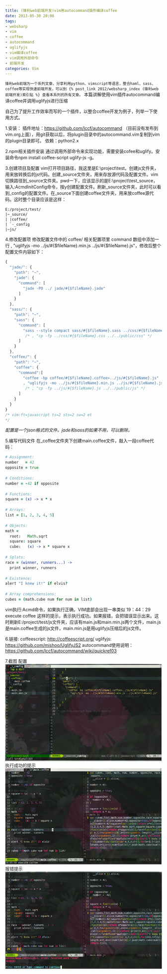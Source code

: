 ```yaml
---
title: (锋利web前端开发)vim用autocommand插件编译coffee
date: 2013-05-30 20:08
tags:
- websharp
- vim
- coffee
- autocommand
- uglifyjs
- vim编译coffee
- vim调用外部命令
- 前端开发
categories: Vim
---
```


`锋利web前端为一个系列文章，分享利用python、vimscript等语言，整合haml、sass、coffee等实现快速前端开发，可以到 {% post_link 2012/websharp_index (锋利web前端开发)索引贴 %} 查看本系列的所有文章。`
本篇讲解使用vim插件autocommand编译coffee并调用uglifyjs进行压缩

自己为了提升工作效率而写的一个插件，以整合coffee开发为例子，列举一下使用方式。

1.安装：
插件地址：https://github.com/lccf/autocommand （目前没有发布到vim.org上面），用git获取以后，将plugin目录中的autocommand.vim复制到vim的plugin目录即可。
依赖：python2.x

2.npm相关插件安装
通过调用外部命令来实现功能，需要安装cofee和uglify。安装命令npm install coffee-script uglify-js -g。

3.创建项目及配置
vim打开项目路径，我这里是E:\project\test。创建js文件夹，用来放转换后的js代码。创建_source文件夹，用来存放源代码及配置文件。vim切换路径到_source文件夹。pwd一下，应该显示的是E:\project\test\_source，输入:AcmdInitConfig命令，按y创建配置文件。​刷新_source文件夹，此时可以看到_config的配置文件。在_source下面创建coffee文件夹，用来放coffee源代码。这时整个目录应该是这样：
```
E:/project/test/
|~_source/
| |coffee/
| `-_config
|~js/
```

4.修改配置项
修改配置文件中的 coffee/ 相关配置项里 command 数组中添加一行 , "uglifyjs -mo ../js/#{$fileName}.min.js ../js/#{$fileName}.js"，修改后整个配置文件内容如下：
```javascript
{
  "jade/": {
    "path": "~",
    "jade": {
      "command": [
        "jade -PO ../ jade/#{$fileName}.jade"
      ]
    }
  },
  "sass/": {
    "path": "~",
    "sass": {
      "command": [
        "sass --style compact sass/#{$fileName}.sass ../css/#{$fileName}.css"
         /* , "cp -fp ../css/#{$fileName}.css ../../public/css" */
      ]
    }
  },
  "coffee/": {
    "path": "~",
    "coffee": {
      "command":[
        "coffee -bp coffee/#{$fileName}.coffee>../js/#{$fileName}.js"
        , "uglifyjs -mo ../js/#{$fileName}.min.js ../js/#{$fileName}.js"
         /* , "cp -fp ../js/#{$fileName}.js ../../public/js" */
      ]
    }
  }
}
/* vim:ft=javascript ts=2 sts=2 sw=2 et
*/
```
*配置是一个json格式的文件。jade和sass的如果不用，可以删除。*

5.编写代码文件
在_coffee文件夹下创建main.coffee文件，敲入一段coffee代码：
```coffee
# Assignment:
number   = 42
opposite = true
 
# Conditions:
number = -42 if opposite
 
# Functions:
square = (x) -> x * x
 
# Arrays:
list = [1, 2, 3, 4, 5]
 
# Objects:
math =
  root:   Math.sqrt
  square: square
  cube:   (x) -> x * square x
 
# Splats:
race = (winner, runners...) ->
  print winner, runners
 
# Existence:
alert "I knew it!" if elvis?
 
# Array comprehensions:
cubes = (math.cube num for num in list)
```
vim执行:Acmd命令，如果执行正确，VIM底部会出现一串类似 19：44：29 execute coffee 这样的提示，表示执行成功。如果报错，会把错误显示出来。这时刷新E:/project/test/js文件夹，应该有main.js和main.min.js两个文件，main.js是main.coffee生成的js文件，main.min.js是用uglifyjs压缩后的js文件。

6.链接:
coffeescript: http://coffeescript.org/
uglifyjs: https://github.com/mishoo/UglifyJS2
autocommand使用说明：https://github.com/lccf/autocommand/wiki/quickref03

7.截图
配置
![](/img/201305/2013-05-30_195944.png)
执行成功的提示
![](/img/201305/2013-05-30_200553.png)
报错提示
![](/img/201305/2013-05-30_200622.png)